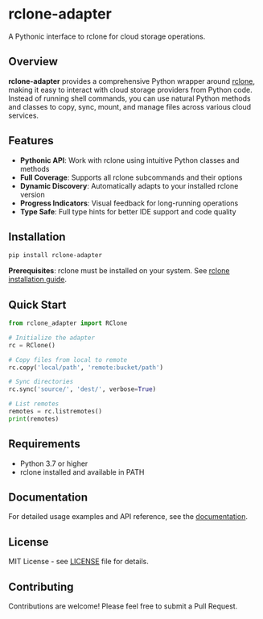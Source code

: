# rclone-adapter

A Pythonic interface to rclone for cloud storage operations.

## Overview

**rclone-adapter** provides a comprehensive Python wrapper around [rclone](https://rclone.org/), making it easy to interact with cloud storage providers from Python code. Instead of running shell commands, you can use natural Python methods and classes to copy, sync, mount, and manage files across various cloud services.

## Features

- **Pythonic API**: Work with rclone using intuitive Python classes and methods
- **Full Coverage**: Supports all rclone subcommands and their options
- **Dynamic Discovery**: Automatically adapts to your installed rclone version
- **Progress Indicators**: Visual feedback for long-running operations
- **Type Safe**: Full type hints for better IDE support and code quality

## Installation

```bash
pip install rclone-adapter
```

**Prerequisites**: rclone must be installed on your system. See [rclone installation guide](https://rclone.org/install/).

## Quick Start

```python
from rclone_adapter import RClone

# Initialize the adapter
rc = RClone()

# Copy files from local to remote
rc.copy('local/path', 'remote:bucket/path')

# Sync directories
rc.sync('source/', 'dest/', verbose=True)

# List remotes
remotes = rc.listremotes()
print(remotes)
```

## Requirements

- Python 3.7 or higher
- rclone installed and available in PATH

## Documentation

For detailed usage examples and API reference, see the [documentation](docs/).

## License

MIT License - see [LICENSE](LICENSE) file for details.

## Contributing

Contributions are welcome! Please feel free to submit a Pull Request. 


